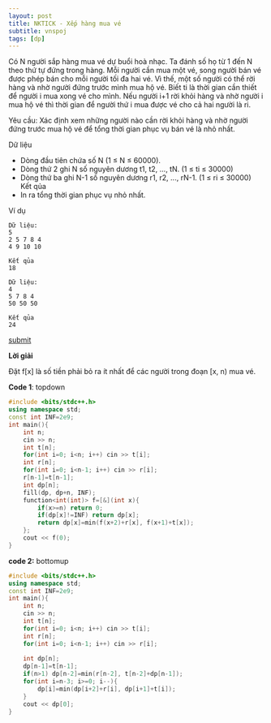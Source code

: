 ```yaml
---
layout: post
title: NKTICK - Xếp hàng mua vé
subtitle: vnspoj
tags: [dp]
---
```

Có N người sắp hàng mua vé dự buổi hoà nhạc. Ta đánh số họ từ 1 đến N theo thứ tự đứng trong hàng. Mỗi người cần mua một vé, song người bán vé được phép bán cho mỗi người tối đa hai vé. Vì thế, một số người có thể rời hàng và nhờ người đứng trước mình mua hộ vé. Biết ti là thời gian cần thiết để người i mua xong vé cho mình. Nếu người i+1 rời khỏi hàng và nhờ người i mua hộ vé thì thời gian để người thứ i mua được vé cho cả hai người là ri.

Yêu cầu: Xác định xem những người nào cần rời khỏi hàng và nhờ người đứng trước mua hộ vé để tổng thời gian phục vụ bán vé là nhỏ nhất.

Dữ liệu
- Dòng đầu tiên chứa số N (1 ≤ N ≤ 60000).
- Dòng thứ 2 ghi N số nguyên dương t1, t2, ..., tN. (1 ≤ ti ≤ 30000)
- Dòng thứ ba ghi N-1 số nguyên dương r1, r2, ..., rN-1. (1 ≤ ri ≤ 30000)
Kết qủa
- In ra tổng thời gian phục vụ nhỏ nhất.

Ví dụ
```
Dữ liệu:
5
2 5 7 8 4
4 9 10 10 

Kết qủa
18

Dữ liệu:
4
5 7 8 4
50 50 50 

Kết qủa
24
```
[submit](https://vn.spoj.com/problems/NKTICK/)

**Lời giải**

Đặt f[x] là số tiền phải bỏ ra ít nhất để các người trong đoạn [x, n) mua vé.

**Code 1**: topdown
```cpp
#include <bits/stdc++.h>
using namespace std;
const int INF=2e9;
int main(){
	int n;
	cin >> n;
	int t[n];
	for(int i=0; i<n; i++) cin >> t[i];
	int r[n];
	for(int i=0; i<n-1; i++) cin >> r[i];
	r[n-1]=t[n-1];
	int dp[n];
	fill(dp, dp+n, INF);
	function<int(int)> f=[&](int x){
		if(x>=n) return 0;
		if(dp[x]!=INF) return dp[x];
		return dp[x]=min(f(x+2)+r[x], f(x+1)+t[x]);
	};
	cout << f(0);
} 
```
**code 2:** bottomup
```cpp
#include <bits/stdc++.h>
using namespace std;
const int INF=2e9;
int main(){
	int n;
	cin >> n;
	int t[n];
	for(int i=0; i<n; i++) cin >> t[i];
	int r[n];
	for(int i=0; i<n-1; i++) cin >> r[i];
 
	int dp[n];
	dp[n-1]=t[n-1];
	if(n>1) dp[n-2]=min(r[n-2], t[n-2]+dp[n-1]);
	for(int i=n-3; i>=0; i--){
		dp[i]=min(dp[i+2]+r[i], dp[i+1]+t[i]);
	}
	cout << dp[0];
} 
```
